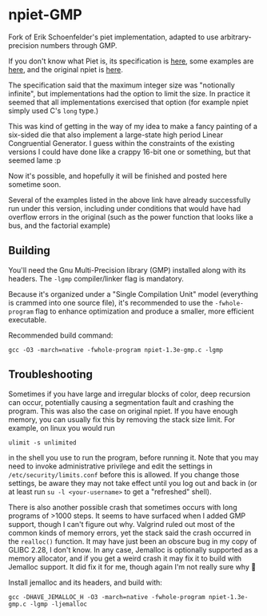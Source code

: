 # npiet-GMP
Fork of Erik Schoenfelder's piet implementation, adapted to use arbitrary-precision numbers through GMP.

If you don't know what Piet is, its specification is [here](http://www.dangermouse.net/esoteric/piet.html), some examples are [here](http://www.dangermouse.net/esoteric/piet/samples.html), and the original npiet is [here](https://www.bertnase.de/npiet/).

The specification said that the maximum integer size was "notionally infinite", but implementations had the option to limit the size. In practice it seemed that all implementations exercised that option (for example npiet simply used C's `long` type.)

This was kind of getting in the way of my idea to make a fancy painting of a six-sided die that also implement a large-state high period Linear Congruential Generator. I guess within the constraints of the existing versions I could have done like a crappy 16-bit one or something, but that seemed lame :p

Now it's possible, and hopefully it will be finished and posted here sometime soon.

Several of the examples listed in the above link have already successfully run under this version, including under conditions that would have had overflow errors in the original (such as the power function that looks like a bus, and the factorial example)

## Building

You'll need the Gnu Multi-Precision library (GMP) installed along with its headers. The `-lgmp` compiler/linker flag is mandatory. 

Because it's organized under a "Single Compilation Unit" model (everything is crammed into one source file), it's recommended to use the `-fwhole-program` flag to enhance optimization and produce a smaller, more efficient executable.

Recommended build command:

```
gcc -O3 -march=native -fwhole-program npiet-1.3e-gmp.c -lgmp
```

## Troubleshooting

Sometimes if you have large and irregular blocks of color, deep recursion can occur, potentially causing a segmentation fault and crashing the program. This was also the case on original npiet. If you have enough memory, you can usually fix this by removing the stack size limit. For example, on linux you would run 

`ulimit -s unlimited`

in the shell you use to run the program, before running it. Note that you may need to invoke administrative privilege and edit the settings in `/etc/security/limits.conf` before this is allowed. If you change those settings, be aware they may not take effect until you log out and back in (or at least run `su -l <your-username>` to get a "refreshed" shell).

There is also another possible crash that sometimes occurs with long programs of >1000 steps. It seems to have surfaced when I added GMP support, though I can't figure out why. Valgrind ruled out most of the common kinds of memory errors, yet the stack said the crash occurred in the `realloc()` function. It may have just been an obscure bug in my copy of GLIBC 2.28, I don't know. In any case, Jemalloc is optionally supported as a memory allocator, and if you get a weird crash it may fix it to build with Jemalloc support. It did fix it for me, though again I'm not really sure why 🤷

Install jemalloc and its headers, and build with:

```
gcc -DHAVE_JEMALLOC_H -O3 -march=native -fwhole-program npiet-1.3e-gmp.c -lgmp -ljemalloc
```

